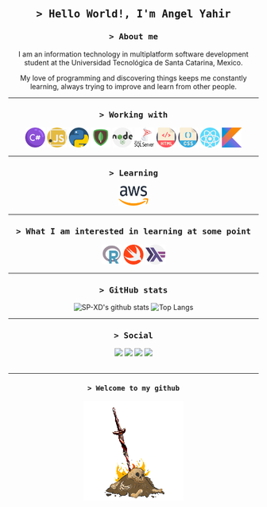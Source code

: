 <!--Hello!-->
<h2 align="center">
        <samp>&gt; Hello World!, I'm Angel Yahir
        </samp>
</h2>

<!--About me-->
<h3 align="center">
        <samp>&gt; About me
        </samp>
</h3>
<p align="center">
I am an information technology in multiplatform software development student  at the Universidad Tecnológica de  Santa Catarina, Mexico.
</p>
<p align="center">
My love of programming and discovering things keeps me constantly learning, always trying to improve and learn from other people.
</p>
<hr>


<h3 align="center">
        <samp>&gt; Working with
        </samp>
</h3>
<p align="center">
	<img  src="icons/hashtag.png" width="40" height="40" />
	<img  src="icons/javascript.png" width="40" height="40" />
	<img  src="icons/python.png" width="40" height="40" />
	<img  src="icons/mongodb.png" width="40" height="40" />
	<img  src="icons/nodejs.png" width="40" height="40" />
	<img  src="icons/sqls.png" width="40" height="40" />
	<img  src="icons/html.png" width="40" height="40" />
	<img  src="icons/css.png" width="40" height="40" />
	<img  src="icons/react.png" width="40" height="40" />
	<img  src="icons/kotlin.png" width="40" height="40" />
</p>
<hr>


<h3 align="center">
        <samp>&gt; Learning
        </samp>
</h3>
<p align="center">
	<img  src="icons/aws.png" width="60" height="40" />
</p>
<hr>


<h3 align="center">
        <samp>&gt; What I am interested in learning at some point
        </samp>
</h3>
<p align="center">
	<img  src="icons/r.png" width="40" height="40" />
	<img  src="icons/swift.png" width="40" height="40" />
	<img  src="icons/haskell.png" width="40" height="40" />
	
</p>
<hr>

<!--Github stats-->
<h3 align="center">
        <samp>&gt; GitHub stats
        </samp>
</h3>

<p align="center">
<img alt="SP-XD's github stats" width="50%" src="https://github-readme-stats.vercel.app/api?username=AngelYahir&show_icons=true&theme=tokyonight" href="https://github.com/sp-xd" />
<img alt="Top Langs" width="42%" src="https://github-readme-stats.vercel.app/api/top-langs/?username=AngelYahir&layout=compact&show_icons=true&theme=tokyonight" href="https://github.com/sp-xd" />
</p>

</a>
<hr>

<!--Social-->
<h3 align="center">
        <samp>&gt; Social
        </samp>
</h3>

<div align="center">
<a target="_blank" href="https://linkedin.com/in/angel-ytm"><img src="https://img.shields.io/badge/-LinkedIn-0077B5?style=for-the-badge&logo=Linkedin&logoColor=white"></img></a>
<a target="_blank" href="mailto:angel_torres2702@outlook.com"><img src="https://img.shields.io/badge/-Mail-0364B8?style=for-the-badge&logo=Gmail&logoColor=white"></img></a>
<a target="_blank" href="https://twitter.com/YahirTAngel"><img src="https://img.shields.io/badge/-Twitter-1DA1F2?style=for-the-badge&logo=Twitter&logoColor=white"></img></a>
<a target="_blank" href="https://t.me/TMAngelYahir"><img src="https://img.shields.io/badge/-Telegram-1DA1F2?logo=telegram&logoColor=white&style=for-the-badge"></img></a>
</div>
<br>
<hr>

<h4 align="center">
        <samp>&gt; Welcome to my github
        </samp>
</h4>
<div align="center">
<img src="icons/bonfire.gif"></img>
</div>
